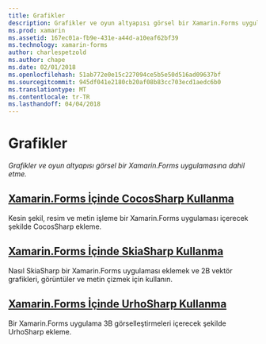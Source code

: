 ```yaml
---
title: Grafikler
description: Grafikler ve oyun altyapısı görsel bir Xamarin.Forms uygulamasına dahil etme.
ms.prod: xamarin
ms.assetid: 167ec01a-fb9e-431e-a44d-a10eaf62bf39
ms.technology: xamarin-forms
author: charlespetzold
ms.author: chape
ms.date: 02/01/2018
ms.openlocfilehash: 51ab772e0e15c227094ce5b5e50d516ad09637bf
ms.sourcegitcommit: 945df041e2180cb20af08b83cc703ecd1aedc6b0
ms.translationtype: MT
ms.contentlocale: tr-TR
ms.lasthandoff: 04/04/2018
---
```

# <a name="graphics"></a>Grafikler

_Grafikler ve oyun altyapısı görsel bir Xamarin.Forms uygulamasına dahil etme._

## <a name="using-cocossharp-in-xamarinformscocossharpmd"></a>[Xamarin.Forms İçinde CocosSharp Kullanma](cocossharp.md)

Kesin şekil, resim ve metin işleme bir Xamarin.Forms uygulaması içerecek şekilde CocosSharp ekleme.

## <a name="using-skiasharp-in-xamarinformsskiasharpindexmd"></a>[Xamarin.Forms İçinde SkiaSharp Kullanma](skiasharp/index.md)

Nasıl SkiaSharp bir Xamarin.Forms uygulaması eklemek ve 2B vektör grafikleri, görüntüler ve metin çizmek için kullanın.

## <a name="using-urhosharp-in-xamarinformsurhosharpmd"></a>[Xamarin.Forms İçinde UrhoSharp Kullanma](urhosharp.md)

Bir Xamarin.Forms uygulama 3B görselleştirmeleri içerecek şekilde UrhoSharp ekleme.
